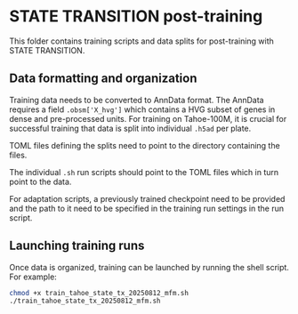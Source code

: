 # STATE TRANSITION post-training

This folder contains training scripts and data splits for post-training with STATE TRANSITION.

## Data formatting and organization

Training data needs to be converted to AnnData format.
The AnnData requires a field `.obsm['X_hvg']` which contains a HVG subset of genes in dense and pre-processed units.
For training on Tahoe-100M, it is crucial for successful training that data is split into individual `.h5ad` per plate.

TOML files defining the splits need to point to the directory containing the files.

The individual `.sh` run scripts should point to the TOML files which in turn point to the data.

For adaptation scripts, a previously trained checkpoint need to be provided and the path to it need to be specified in the training run settings in the run script.

## Launching training runs

Once data is organized, training can be launched by running the shell script. For example:
```bash
chmod +x train_tahoe_state_tx_20250812_mfm.sh
./train_tahoe_state_tx_20250812_mfm.sh
```
